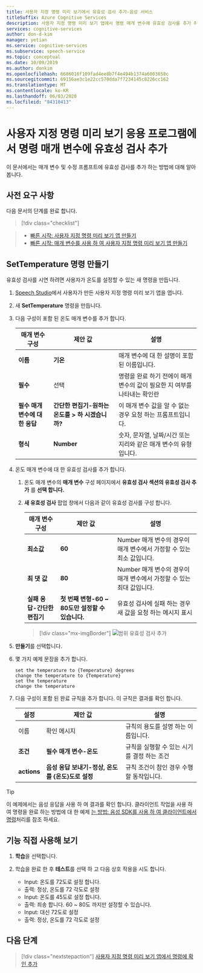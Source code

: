 ```yaml
---
title: 사용자 지정 명령 미리 보기에서 유효성 검사 추가-음성 서비스
titleSuffix: Azure Cognitive Services
description: 사용자 지정 명령 미리 보기 앱에서 명령 매개 변수에 유효성 검사를 추가 하는 방법에 대해 알아봅니다.
services: cognitive-services
author: don-d-kim
manager: yetian
ms.service: cognitive-services
ms.subservice: speech-service
ms.topic: conceptual
ms.date: 10/09/2019
ms.author: donkim
ms.openlocfilehash: 6686016f109fad4ee8b7f4e494b1374a6003658c
ms.sourcegitcommit: 69156ae3c1e22cc570dda7f7234145c8226cc162
ms.translationtype: MT
ms.contentlocale: ko-KR
ms.lasthandoff: 06/03/2020
ms.locfileid: "84310413"
---
```

# <a name="add-validations-to-a-command-parameter-in-a-custom-commands-preview-application"></a>사용자 지정 명령 미리 보기 응용 프로그램에서 명령 매개 변수에 유효성 검사 추가

이 문서에서는 매개 변수 및 수정 프롬프트에 유효성 검사를 추가 하는 방법에 대해 알아봅니다.

## <a name="prerequisites"></a>사전 요구 사항

다음 문서의 단계를 완료 합니다.

> [!div class="checklist"]
 
> * [빠른 시작: 사용자 지정 명령 미리 보기 앱 만들기](./quickstart-custom-speech-commands-create-new.md)
> * [빠른 시작: 매개 변수를 사용 하 여 사용자 지정 명령 미리 보기 앱 만들기](./quickstart-custom-speech-commands-create-parameters.md)

## <a name="create-a-settemperature-command"></a>SetTemperature 명령 만들기

유효성 검사를 시연 하려면 사용자가 온도를 설정할 수 있는 새 명령을 만듭니다.

1. [Speech Studio](https://speech.microsoft.com/)에서 사용자가 만든 사용자 지정 명령 미리 보기 앱을 엽니다.
1. 새 **SetTemperature** 명령을 만듭니다.
1. 다음 구성이 포함 된 온도 매개 변수를 추가 합니다.

   | 매개 변수 구성           | 제안 값    |설명                 |                                    
   | ----------------- | ----------------------------------| -------------|
   | **이름**              | **기온**                       | 매개 변수에 대 한 설명이 포함 된 이름입니다.                                |
   | **필수**          | 선택                           | 명령을 완료 하기 전에이 매개 변수의 값이 필요한 지 여부를 나타내는 확인란 |
   | **필수 매개 변수에 대 한 응답**     | **간단한 편집기-원하는 온도를 > 하 시겠습니까?**  | 이 매개 변수 값을 알 수 없는 경우 요청 하는 프롬프트입니다. |
   | **형식**              | **Number**                            | 숫자, 문자열, 날짜/시간 또는 지리와 같은 매개 변수의 유형입니다.   |

1. 온도 매개 변수에 대 한 유효성 검사를 추가 합니다.

    1. 온도 매개 변수의 **매개 변수** 구성 페이지에서 **유효성 검사 섹션의 유효성 검사 추가** 를 **선택 합니다.**

    1. **새 유효성 검사** 팝업 창에서 다음과 같이 유효성 검사를 구성 합니다.
  
       | 매개 변수 구성         | 제안 값                                          | 설명                                                                        |
       | ----------------- | -------------------------------------------------------- | ------------------------------------------------------------------------------------------------ |
       | **최소값**        | **60**               | Number 매개 변수의 경우이 매개 변수에서 가정할 수 있는 최소 값입니다. |
       | **최 댓 값**        | **80**               | Number 매개 변수의 경우이 매개 변수에서 가정할 수 있는 최대 값입니다. |
       | **실패 응답-간단한 편집기**| **첫 번째 변형-60 ~ 80도만 설정할 수 있습니다.**      | 유효성 검사에 실패 하는 경우 새 값을 요청 하는 메시지 표시                                       |

       > [!div class="mx-imgBorder"]
       > ![범위 유효성 검사 추가](media/custom-speech-commands/validations-add-temperature.png)

1. **만들기**를 선택합니다.

1. 몇 가지 예제 문장을 추가 합니다.

   ```
   set the temperature to {Temperature} degrees
   change the temperature to {Temperature}
   set the temperature
   change the temperature
   ```

1. 다음 구성이 포함 된 완료 규칙을 추가 합니다. 이 규칙은 결과를 확인 합니다.

   | 설정    | 제안 값                                           |설명                                     |
   | ---------- | --------------------------------------------------------- |-----|
   | 이름       | 확인 메시지                                      |규칙의 용도를 설명 하는 이름입니다. |
   | **조건** | **필수 매개 변수-온도**                       |규칙을 실행할 수 있는 시기를 결정 하는 조건    |   
   | **actions**    | **음성 응답 보내기-정상, 온도를 {온도}도로 설정** | 규칙 조건이 참인 경우 수행할 동작입니다. |

> [!TIP]
> 이 예제에서는 음성 응답을 사용 하 여 결과를 확인 합니다. 클라이언트 작업을 사용 하 여 명령을 완료 하는 방법에 대 한 예제 [는 방법: 음성 SDK를 사용 하 여 클라이언트에서 명령](./how-to-custom-speech-commands-fulfill-sdk.md)처리를 참조 하세요.

## <a name="try-it-out"></a>기능 직접 사용해 보기

1. **학습**을 선택합니다.

1. 학습을 완료 한 후 **테스트**를 선택 하 고 다음 상호 작용을 시도 합니다.

    - Input: 온도를 72도로 설정 합니다.
    - 출력: 정상, 온도를 72 각도로 설정
    - Input: 온도를 45도로 설정 합니다.
    - 출력: 죄송 합니다. 60 ~ 80도 까지만 설정할 수 있습니다.
    - Input: 대신 72도로 설정
    - 출력: 정상, 온도를 72 각도로 설정

## <a name="next-steps"></a>다음 단계

> [!div class="nextstepaction"]
> [사용자 지정 명령 미리 보기 앱에서 명령에 확인 추가](./how-to-custom-speech-commands-confirmations.md)
